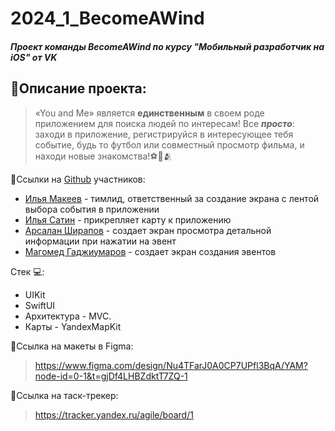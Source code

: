 # 2024_1_BecomeAWind
##### Проект команды BecomeAWind по курсу "Мобильный разработчик на iOS" от VK
## 💬Описание проекта:
>«You and Me» является **единственным** в своем роде 
приложением для поиска людей по интересам! Все ***просто***: заходи в приложение, регистрируйся в интересующее тебя событие, будь то футбол или совместный просмотр фильма, и находи новые знакомства!⚽🏓🫂

🔗Ссылки на [Github](https://github.com) участников:
* [Илья Макеев](https://github.com/ilyamakeev12) - тимлид, ответственный за создание экрана с лентой выбора события в приложении
* [Илья Сатин](https://github.com/ilyansky) - прикрепляет карту к приложению
* [Арсалан Ширапов](https://github.com/arsikbarsik123) - создает экран просмотра детальной информации при нажатии на эвент
* [Магомед Гаджиумаров](https://github.com/TankucT-AC) -  создает экран создания эвентов
   
Стек 💻: 
* UIKit
* SwiftUI
* Архитектура - MVC. 
* Карты - YandexMapKit

🎨Ссылка на макеты в Figma:
>https://www.figma.com/design/Nu4TFarJ0A0CP7UPfl3BqA/YAM?node-id=0-1&t=gjDf4LHBZdktT7ZQ-1

📌Ссылка на таск-трекер:
>https://tracker.yandex.ru/agile/board/1